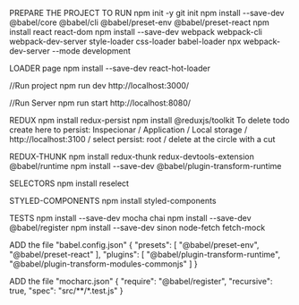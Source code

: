 PREPARE THE PROJECT TO RUN
npm init -y
git init
npm install --save-dev @babel/core @babel/cli @babel/preset-env @babel/preset-react
npm install react react-dom
npm install --save-dev webpack webpack-cli webpack-dev-server style-loader css-loader babel-loader
npx webpack-dev-server --mode development 

LOADER page
npm install --save-dev react-hot-loader

//Run project
npm run dev
http://localhost:3000/

//Run Server
npm run start
http://localhost:8080/

REDUX
npm install redux-persist
npm install @reduxjs/toolkit
To delete todo create here to persist: Inspecionar / Application / Local storage / http://localhost:3100 / select persist: root / delete at the circle with a cut

REDUX-THUNK
npm install redux-thunk redux-devtools-extension @babel/runtime
npm install --save-dev @babel/plugin-transform-runtime

SELECTORS
npm install reselect

STYLED-COMPONENTS
npm install styled-components

TESTS
npm install --save-dev mocha chai
npm install --save-dev @babel/register
npm install --save-dev sinon node-fetch fetch-mock

ADD the file "babel.config.json"
{
  "presets": [
    "@babel/preset-env",
    "@babel/preset-react"
  ],
  "plugins": [
    "@babel/plugin-transform-runtime",
    "@babel/plugin-transform-modules-commonjs"
  ]
}

ADD the file "mocharc.json"
{
    "require": "@babel/register",
    "recursive": true,
    "spec": "src/**/*.test.js"
  }
  
